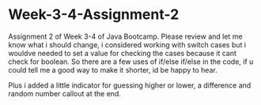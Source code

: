 # Week-3-4-Assignment-2
Assignment 2 of Week 3-4 of Java Bootcamp.
Please review and let me know what i should change, i considered working with switch cases but i wouldve needed to set a value for checking the cases because it cant check for boolean. So there are a few uses of if/else if/else in the code, if u could tell me a good way to make it shorter, id be happy to hear.

Plus i added a little indicator for guessing higher or lower, a difference and random number callout at the end. 
